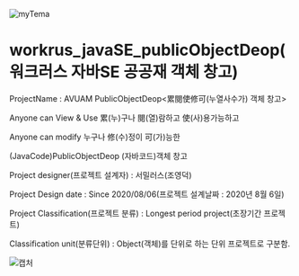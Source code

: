 ![myTema](https://user-images.githubusercontent.com/54846678/89571702-168e2e00-d863-11ea-9d8e-5d91fb980f26.gif)


# workrus_javaSE_publicObjectDeop(워크러스 자바SE 공공재 객체 창고)

ProjectName : AVUAM PublicObjectDeop<累閱使修可(누열사수가) 객체 창고>

Anyone can View & Use 累(누)구나 閱(열)람하고 使(사)용가능하고

Anyone can modify 누구나 修(수)정이 可(가)능한

(JavaCode)PublicObjectDeop (자바코드)객체 창고

Project designer(프로젝트 설계자) : 서밀러스(조영덕)

Project Design date : Since 2020/08/06(프로젝트 설계날짜 : 2020년 8월 6일)

Project Classification(프로젝트 분류) : Longest period project(초장기간 프로젝트)

Classification unit(분류단위) : Object(객체)를 단위로 하는 단위 프로젝트로 구분함.

![캡처](https://user-images.githubusercontent.com/54846678/89748869-6178a180-db00-11ea-8f0b-6956039b8eaa.JPG)
